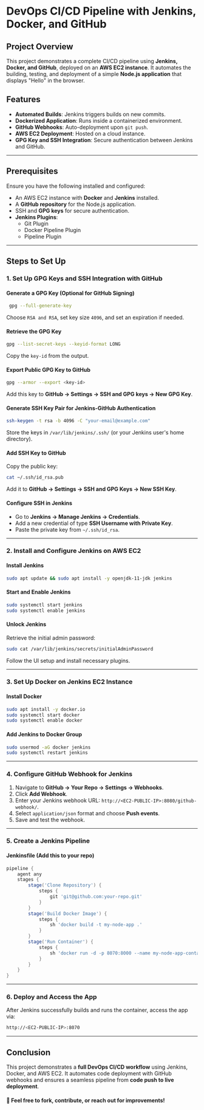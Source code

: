 # DevOps CI/CD Pipeline with Jenkins, Docker, and GitHub

## Project Overview
This project demonstrates a complete CI/CD pipeline using **Jenkins, Docker, and GitHub**, deployed on an **AWS EC2 instance**. It automates the building, testing, and deployment of a simple **Node.js application** that displays "Hello" in the browser.

## Features
- **Automated Builds**: Jenkins triggers builds on new commits.
- **Dockerized Application**: Runs inside a containerized environment.
- **GitHub Webhooks**: Auto-deployment upon `git push`.
- **AWS EC2 Deployment**: Hosted on a cloud instance.
- **GPG Key and SSH Integration**: Secure authentication between Jenkins and GitHub.

---

## Prerequisites
Ensure you have the following installed and configured:
- An AWS EC2 instance with **Docker** and **Jenkins** installed.
- A **GitHub repository** for the Node.js application.
- SSH and **GPG keys** for secure authentication.
- **Jenkins Plugins**:
  - Git Plugin
  - Docker Pipeline Plugin
  - Pipeline Plugin

---

## Steps to Set Up

### 1. Set Up GPG Keys and SSH Integration with GitHub
#### **Generate a GPG Key (Optional for GitHub Signing)**
```sh
 gpg --full-generate-key
```
Choose `RSA and RSA`, set key size `4096`, and set an expiration if needed.

#### **Retrieve the GPG Key**
```sh
gpg --list-secret-keys --keyid-format LONG
```
Copy the `key-id` from the output.

#### **Export Public GPG Key to GitHub**
```sh
gpg --armor --export <key-id>
```
Add this key to **GitHub → Settings → SSH and GPG keys → New GPG Key**.

#### **Generate SSH Key Pair for Jenkins-GitHub Authentication**
```sh
ssh-keygen -t rsa -b 4096 -C "your-email@example.com"
```
Store the keys in `/var/lib/jenkins/.ssh/` (or your Jenkins user's home directory).

#### **Add SSH Key to GitHub**
Copy the public key:
```sh
cat ~/.ssh/id_rsa.pub
```
Add it to **GitHub → Settings → SSH and GPG Keys → New SSH Key**.

#### **Configure SSH in Jenkins**
- Go to **Jenkins → Manage Jenkins → Credentials**.
- Add a new credential of type **SSH Username with Private Key**.
- Paste the private key from `~/.ssh/id_rsa`.

---

### 2. Install and Configure Jenkins on AWS EC2
#### **Install Jenkins**
```sh
sudo apt update && sudo apt install -y openjdk-11-jdk jenkins
```
#### **Start and Enable Jenkins**
```sh
sudo systemctl start jenkins
sudo systemctl enable jenkins
```
#### **Unlock Jenkins**
Retrieve the initial admin password:
```sh
sudo cat /var/lib/jenkins/secrets/initialAdminPassword
```
Follow the UI setup and install necessary plugins.

---

### 3. Set Up Docker on Jenkins EC2 Instance
#### **Install Docker**
```sh
sudo apt install -y docker.io
sudo systemctl start docker
sudo systemctl enable docker
```
#### **Add Jenkins to Docker Group**
```sh
sudo usermod -aG docker jenkins
sudo systemctl restart jenkins
```

---

### 4. Configure GitHub Webhook for Jenkins
1. Navigate to **GitHub → Your Repo → Settings → Webhooks**.
2. Click **Add Webhook**.
3. Enter your Jenkins webhook URL: `http://<EC2-PUBLIC-IP>:8080/github-webhook/`.
4. Select `application/json` format and choose **Push events**.
5. Save and test the webhook.

---

### 5. Create a Jenkins Pipeline
#### **Jenkinsfile** (Add this to your repo)
```groovy
pipeline {
    agent any
    stages {
        stage('Clone Repository') {
            steps {
                git 'git@github.com:your-repo.git'
            }
        }
        stage('Build Docker Image') {
            steps {
                sh 'docker build -t my-node-app .'
            }
        }
        stage('Run Container') {
            steps {
                sh 'docker run -d -p 8070:8000 --name my-node-app-container my-node-app'
            }
        }
    }
}
```

---

### 6. Deploy and Access the App
After Jenkins successfully builds and runs the container, access the app via:
```sh
http://<EC2-PUBLIC-IP>:8070
```

---

## Conclusion
This project demonstrates a **full DevOps CI/CD workflow** using Jenkins, Docker, and AWS EC2. It automates code deployment with GitHub webhooks and ensures a seamless pipeline from **code push to live deployment**.

#### 🚀 Feel free to fork, contribute, or reach out for improvements!

